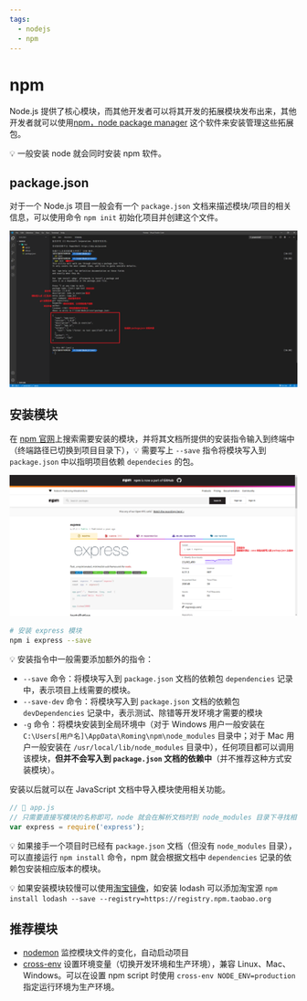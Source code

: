 ```yaml
---
tags:
  - nodejs
  - npm
---
```


# npm
Node.js 提供了核心模块，而其他开发者可以将其开发的拓展模块发布出来，其他开发者就可以使用[npm，node package manager](https://www.npmjs.com/) 这个软件来安装管理这些拓展包。

:bulb: 一般安装 node 就会同时安装 npm 软件。

## package.json
对于一个 Node.js 项目一般会有一个 `package.json` 文档来描述模块/项目的相关信息，可以使用命令 `npm init` 初始化项目并创建这个文件。

![package.json](./_v_images/20200814163815213_6824.png)

## 安装模块
在 [npm 官网](https://www.npmjs.com/)上搜索需要安装的模块，并将其文档所提供的安装指令输入到终端中（终端路径已切换到项目目录下），:bulb: 需要写上 `--save` 指令将模块写入到 `package.json` 中以指明项目依赖 `dependecies` 的包。

![express 模块](./_v_images/20200814164853902_20647.png)

```bash
# 安装 express 模块
npm i express --save
```

:bulb: 安装指令中一般需要添加额外的指令：
* `--save` 命令：将模块写入到 `package.json` 文档的依赖包 `dependencies` 记录中，表示项目上线需要的模块。
* `--save-dev` 命令：将模块写入到 `package.json` 文档的依赖包 `devDependencies` 记录中，表示测试、除错等开发环境才需要的模块
* `-g` 命令：将模块安装到全局环境中（对于 Windows 用户一般安装在 `C:\Users[用户名]\AppData\Roming\npm\node_modules` 目录中；对于 Mac 用户一般安装在 `/usr/local/lib/node_modules` 目录中），任何项目都可以调用该模块，**但并不会写入到 `package.json` 文档的依赖中**（并不推荐这种方式安装模块）。

安装以后就可以在 JavaScript 文档中导入模块使用相关功能。

```js
// 📁 app.js
// 只需要直接写模块的名称即可，node 就会在解析文档时到 node_modules 目录下寻找相关模块
var express = require('express');
```

:bulb: 如果接手一个项目时已经有 `package.json` 文档（但没有 `node_modules` 目录），可以直接运行 `npm install` 命令，npm 就会根据文档中 `dependencies` 记录的依赖包安装相应版本的模块。

:bulb: 如果安装模块较慢可以使用[淘宝镜像](https://developer.aliyun.com/mirror/NPM?from=tnpm)，如安装 lodash 可以添加淘宝源 `npm install lodash --save --registry=https://registry.npm.taobao.org`
## 推荐模块
* [nodemon](https://www.npmjs.com/package/nodemon) 监控模块文件的变化，自动启动项目
* [cross-env](https://www.npmjs.com/package/cross-env) 设置环境变量（切换开发环境和生产环境），兼容 Linux、Mac、Windows。可以在设置 npm script 时使用 `cross-env NODE_ENV=production` 指定运行环境为生产环境。